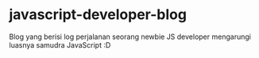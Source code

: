 # javascript-developer-blog
Blog yang berisi log perjalanan seorang newbie JS developer mengarungi luasnya samudra JavaScript :D
